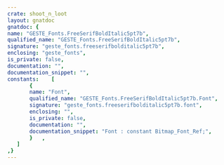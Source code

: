 ```yaml
---
crate: shoot_n_loot
layout: gnatdoc
gnatdoc: {
name: "GESTE_Fonts.FreeSerifBoldItalic5pt7b",
qualified_name: "GESTE_Fonts.FreeSerifBoldItalic5pt7b",
signature: "geste_fonts.freeserifbolditalic5pt7b",
enclosing: "geste_fonts",
is_private: false,
documentation: "",
documentation_snippet: "",
constants:    [
       {
       name: "Font",
       qualified_name: "GESTE_Fonts.FreeSerifBoldItalic5pt7b.Font",
       signature: "geste_fonts.freeserifbolditalic5pt7b.font",
       enclosing: "",
       is_private: false,
       documentation: "",
       documentation_snippet: "Font : constant Bitmap_Font_Ref;",
       }   ,
   ]
,}
---
```

